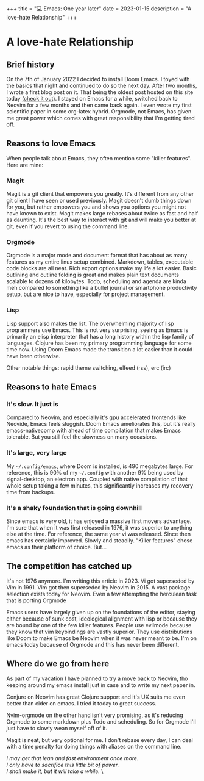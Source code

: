 +++
title = "💻 Emacs: One year later"
date = 2023-01-15
description = "A love-hate Relationship"
+++

# A love-hate Relationship

## Brief history

On the 7th of January 2022 I decided to install Doom Emacs.
I toyed with the basics that night and continued to do so the next day.
After two months, I wrote a first blog post on it. That being the oldest post hosted on this site today [(check it out)](https://port19.xyz/tech/emacs/).
I stayed on Emacs for a while, switched back to Neovim for a few months and then came back again.
I even wrote my first scientific paper in some org-latex hybrid.
Orgmode, not Emacs, has given me great power which comes with great responsibility that I'm getting tired off.

## Reasons to love Emacs

When people talk about Emacs, they often mention some "killer features". Here are mine:

### Magit

Magit is a git client that empowers you greatly.
It's different from any other git client I have seen or used previously.
Magit doesn't dumb things down for you, but rather empowers you and shows you options you might not have known to exist.
Magit makes large rebases about twice as fast and half as daunting. It's the best way to interact with git and will make you better at git, even if you revert to using the command line.

### Orgmode

Orgmode is a major mode and document format that has about as many features as my entire linux setup combined.
Markdown, tables, executable code blocks are all neat.
Rich export options make my life a lot easier.
Basic outlining and outline folding is great and makes plain text documents scalable to dozens of kilobytes.
Todo, scheduling and agenda are kinda meh compared to something like a bullet journal or smartphone productivity setup, but are nice to have, especially for project management.

### Lisp

Lisp support also makes the list. The overwhelming majority of lisp programmers use Emacs.
This is not very surprising, seeing as Emacs is primarily an elisp interpreter that has a long history within the lisp family of languages.
Clojure has been my primary programming language for some time now. Using Doom Emacs made the transition a lot easier than it could have been otherwise.

Other notable things: rapid theme switching, elfeed (rss), erc (irc)

## Reasons to hate Emacs

### It's slow. It just is

Compared to Neovim, and especially it's gpu accelerated frontends like Neovide, Emacs feels sluggish.
Doom Emacs ameliorates this, but it's really emacs-nativecomp with ahead of time compilation that makes Emacs tolerable.
But you still feel the slowness on many occasions.

### It's large, very large

My `~/.config/emacs`, where Doom is installed, is 490 megabytes large.
For reference, this is 90% of my `~/.config` with another 9% being used by signal-desktop, an electron app.
Coupled with native compilation of that whole setup taking a few minutes, this significantly increases my recovery time from backups.

### It's a shaky foundation that is going downhill

Since emacs is very old, it has enjoyed a massive first movers advantage.
I'm sure that when it was first released in 1976, it was superior to anything else at the time.
For reference, the same year vi was released.
Since then emacs has certainly improved. Slowly and steadily.
"Killer features" chose emacs as their platform of choice.
But...

## The competition has catched up

It's not 1976 anymore. I'm writing this article in 2023.
Vi got superseded by Vim in 1991.
Vim got then superseded by Neovim in 2015.
A vast package selection exists today for Neovim. Even a few attempting the herculean task that is porting Orgmode

Emacs users have largely given up on the foundations of the editor, staying either because of sunk cost, ideological alignment with lisp or because they are bound by one of the few killer features. People use evilmode because they know that vim keybindings are vastly superior. They use distributions like Doom to make Emacs be Neovim when it was never meant to be.
I'm on emacs today because of Orgmode and this has never been different.

## Where do we go from here

As part of my vacation I have planned to try a move back to Neovim, tho keeping around my emacs install just in case and to write my next paper in.

Conjure on Neovim has great Clojure support and it's UX suits me even better than cider on emacs. I tried it today to great success.

Nvim-orgmode on the other hand isn't very promising, as it's reducing Orgmode to some markdown plus Todo and scheduling.
So for Orgmode I'll just have to slowly wean myself off of it.

Magit is neat, but very optional for me. I don't rebase every day, I can deal with a time penalty for doing things with aliases on the command line.

*I may get that lean and fast environment once more. \
I only have to sacrifice this little bit of power. \
I shall make it, but it will take a while.* \
